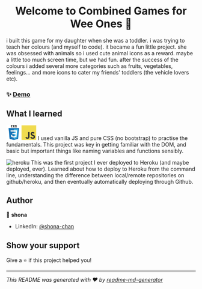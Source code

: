 <h1 align="center">Welcome to Combined Games for Wee Ones 👋</h1>

i built this game for my daughter when she was a toddler. i was trying to teach her colours (and myself to code). it became a fun little project. she was obsessed with animals so i used cute animal icons as a reward. maybe a little too much screen time, but we had fun. after the success of the colours i added several more categories such as fruits, vegetables, feelings... and more icons to cater my friends' toddlers (the vehicle lovers etc).

### ✨ [Demo](https://combined-games.herokuapp.com/)

## What I learned

<img src="https://raw.githubusercontent.com/devicons/devicon/master/icons/css3/css3-original-wordmark.svg" alt="css3" width="40" height="40"/><img src="https://raw.githubusercontent.com/devicons/devicon/master/icons/javascript/javascript-original.svg" alt="javascript" width="40" height="40"/> 
I used vanilla JS and pure CSS (no bootstrap) to practise the fundamentals. This project was key in getting familiar with the DOM, and basic but important things like naming variables and functions sensibly.

<img src="https://www.vectorlogo.zone/logos/heroku/heroku-icon.svg" alt="heroku" width="40" height="40"/> This was the first project I ever deployed to Heroku (and maybe deployed, ever). Learned about how to deploy to Heroku from the command line, understanding the difference between local/remote repositories on github/heroku, and then eventually automatically deploying through Github.

## Author

👤 **shona**

* LinkedIn: [@shona-chan](https://linkedin.com/in/shona-chan)

## Show your support

Give a ⭐️ if this project helped you!

***
_This README was generated with ❤️ by [readme-md-generator](https://github.com/kefranabg/readme-md-generator)_

